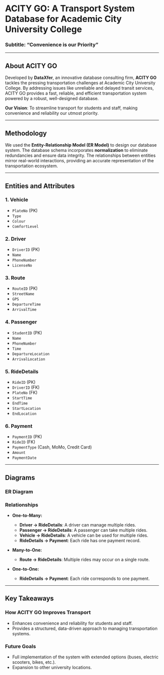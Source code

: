# **ACITY GO: A Transport System Database for Academic City University College**
### **Subtitle: “Convenience is our Priority”**



---

## **About ACITY GO**
Developed by **DataXfer**, an innovative database consulting firm, **ACITY GO** tackles the pressing transportation challenges at Academic City University College. By addressing issues like unreliable and delayed transit services, ACITY GO provides a fast, reliable, and efficient transportation system powered by a robust, well-designed database.

**Our Vision**: To streamline transport for students and staff, making convenience and reliability our utmost priority.

---

## **Methodology**

We used the **Entity-Relationship Model (ER Model)** to design our database system. The database schema incorporates **normalization** to eliminate redundancies and ensure data integrity. The relationships between entities mirror real-world interactions, providing an accurate representation of the transportation ecosystem.

---

## **Entities and Attributes**

### 1. **Vehicle**
- `PlateNo` (PK)
- `Type`
- `Colour`
- `ComfortLevel`

### 2. **Driver**
- `DriverID` (PK)
- `Name`
- `PhoneNumber`
- `LicenseNo`

### 3. **Route**
- `RouteID` (PK)
- `StreetName`
- `GPS`
- `DepartureTime`
- `ArrivalTime`

### 4. **Passenger**
- `StudentID` (PK)
- `Name`
- `PhoneNumber`
- `Time`
- `DepartureLocation`
- `ArrivalLocation`

### 5. **RideDetails**
- `RideID` (PK)
- `DriverID` (FK)
- `PlateNo` (FK)
- `StartTime`
- `EndTime`
- `StartLocation`
- `EndLocation`

### 6. **Payment**
- `PaymentID` (PK)
- `RideID` (FK)
- `PaymentType` (Cash, MoMo, Credit Card)
- `Amount`
- `PaymentDate`

---

## **Diagrams**

### **ER Diagram**


### **Relationships**
- **One-to-Many:**
  - **Driver → RideDetails**: A driver can manage multiple rides.
  - **Passenger → RideDetails**: A passenger can take multiple rides.
  - **Vehicle → RideDetails**: A vehicle can be used for multiple rides.
  - **RideDetails → Payment**: Each ride has one payment record.

- **Many-to-One:**
  - **Route → RideDetails**: Multiple rides may occur on a single route.

- **One-to-One:**
  - **RideDetails → Payment**: Each ride corresponds to one payment.

---

## **Key Takeaways**
### **How ACITY GO Improves Transport**
- Enhances convenience and reliability for students and staff.
- Provides a structured, data-driven approach to managing transportation systems.

### **Future Goals**
- Full implementation of the system with extended options (buses, electric scooters, bikes, etc.).
- Expansion to other university locations.

